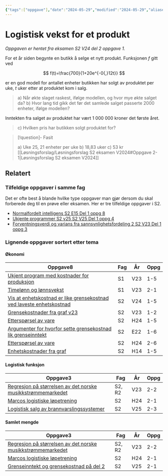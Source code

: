 ```yaml
---
{"tags":["oppgave"],"date":"2024-05-29","modified":"2024-05-29","aliases":null,"dg-publish":true,"temaer":["økonomi","logistisk funksjon","samlet mengde"],"fag":["s2"],"eksamen":"v24","del":2,"oppgave":"1","title":"Logistisk vekst for et produkt","source":null,"todo":null,"permalink":"/logistisk-vekst-for-et-produkt/","dgPassFrontmatter":true}
---
```


# Logistisk vekst for et produkt

<p><span><em>Oppgaven er hentet fra eksamen S2 V24 del 2 oppgave 1.</em></span></p>

For et år siden begynte en butikk å selge et nytt produkt. Funksjonen $f$ gitt ved

$$
f(t)=\frac{700}{1+20e^{-0{,}12t}}
$$

er en god modell for antallet enheter butikken har solgt av produktet per uke, $t$ uker etter at produktet kom i salg.

>a) Når økte slaget raskest, ifølge modellen, og hvor mye økte salget da?
>b) Hvor lang tid gikk det før det samlede salget passerte 2000 enheter, ifølge modellen?

Inntekten fra salget av produktet har vært 1 000 000 kroner det første året.

>c) Hvilken pris har butikken solgt produktet for?

>[!question]- Fasit
> 
>a) Uke 25, 21 enheter per uke
>b) 18,83 uker
>c) 53 kr
>[[Løsningsforslag/Løsningsforslag S2 eksamen V2024#Oppgave 2-1\|Løsningsforslag S2 eksamen V2024]]

## Relatert
<h3><span>Tilfeldige oppgaver i samme fag</span></h3><p><span>Det er ofte best å blande hvilke type oppgaver man gjør dersom du skal forberede deg til en prøve eller eksamen. Her er tre tilfeldige oppgaver i S2.</span></p><div><ul class="dataview list-view-ul"><li><span><a data-tooltip-position="top" aria-label="Normalfordelt intelligens.md" data-href="Normalfordelt intelligens.md" href="Normalfordelt intelligens.md" class="internal-link" target="_blank" rel="noopener nofollow">Normalfordelt intelligens S2 E15 Del 1 oppg 8</a></span></li><li><span><a data-tooltip-position="top" aria-label="Ukjente programmer S2 v25.md" data-href="Ukjente programmer S2 v25.md" href="Ukjente programmer S2 v25.md" class="internal-link" target="_blank" rel="noopener nofollow">Ukjente programmer S2 v25 S2 V25 Del 1 oppg 4</a></span></li><li><span><a data-tooltip-position="top" aria-label="Forventningsverdi og varians fra sannsynlighetsfordeling 2.md" data-href="Forventningsverdi og varians fra sannsynlighetsfordeling 2.md" href="Forventningsverdi og varians fra sannsynlighetsfordeling 2.md" class="internal-link" target="_blank" rel="noopener nofollow">Forventningsverdi og varians fra sannsynlighetsfordeling 2 S2 V23 Del 1 oppg 3</a></span></li></ul></div><h3><span>Lignende oppgaver sortert etter tema</span></h3><h4><span>Økonomi</span></h4><div><table class="dataview table-view-table"><thead class="table-view-thead"><tr class="table-view-tr-header"><th class="table-view-th"><span>Oppgave</span><span class="dataview small-text">8</span></th><th class="table-view-th"><span>Fag</span></th><th class="table-view-th"><span>År</span></th><th class="table-view-th"><span>Oppg</span></th></tr></thead><tbody class="table-view-tbody"><tr><td><span><a data-tooltip-position="top" aria-label="Ukjent program med kostnader for produksjon.md" data-href="Ukjent program med kostnader for produksjon.md" href="Ukjent program med kostnader for produksjon.md" class="internal-link" target="_blank" rel="noopener nofollow">Ukjent program med kostnader for produksjon</a></span></td><td><span>S1</span></td><td><span>V23</span></td><td><span>1-5</span></td></tr><tr><td><span><a data-tooltip-position="top" aria-label="Timelønn og lønnsvekst.md" data-href="Timelønn og lønnsvekst.md" href="Timelønn og lønnsvekst.md" class="internal-link" target="_blank" rel="noopener nofollow">Timelønn og lønnsvekst</a></span></td><td><span>S1</span></td><td><span>V23</span></td><td><span>2-1</span></td></tr><tr><td><span><a data-tooltip-position="top" aria-label="Vis at enhetskostnad er like grensekostnad ved laveste enhetskostnad.md" data-href="Vis at enhetskostnad er like grensekostnad ved laveste enhetskostnad.md" href="Vis at enhetskostnad er like grensekostnad ved laveste enhetskostnad.md" class="internal-link" target="_blank" rel="noopener nofollow">Vis at enhetskostnad er like grensekostnad ved laveste enhetskostnad</a></span></td><td><span>S2</span></td><td><span>V24</span></td><td><span>1-5</span></td></tr><tr><td><span><a data-tooltip-position="top" aria-label="Grensekostnader fra graf v23.md" data-href="Grensekostnader fra graf v23.md" href="Grensekostnader fra graf v23.md" class="internal-link" target="_blank" rel="noopener nofollow">Grensekostnader fra graf v23</a></span></td><td><span>S2</span></td><td><span>V23</span></td><td><span>1-2</span></td></tr><tr><td><span><a data-tooltip-position="top" aria-label="Grensekostnad og enhetskostnad del 1.md" data-href="Grensekostnad og enhetskostnad del 1.md" href="Grensekostnad og enhetskostnad del 1.md" class="internal-link" target="_blank" rel="noopener nofollow">Etterspørsel av vare</a></span></td><td><span>S2</span></td><td><span>H24</span></td><td><span>1-5</span></td></tr><tr><td><span><a data-tooltip-position="top" aria-label="Argumenter for hvorfor sette grensekostnad lik grenseinntekt.md" data-href="Argumenter for hvorfor sette grensekostnad lik grenseinntekt.md" href="Argumenter for hvorfor sette grensekostnad lik grenseinntekt.md" class="internal-link" target="_blank" rel="noopener nofollow">Argumenter for hvorfor sette grensekostnad lik grenseinntekt</a></span></td><td><span>S2</span></td><td><span>E22</span></td><td><span>1-6</span></td></tr><tr><td><span><a data-tooltip-position="top" aria-label="Etterspørsel av vare.md" data-href="Etterspørsel av vare.md" href="Etterspørsel av vare.md" class="internal-link" target="_blank" rel="noopener nofollow">Etterspørsel av vare</a></span></td><td><span>S2</span></td><td><span>H24</span></td><td><span>2-6</span></td></tr><tr><td><span><a data-tooltip-position="top" aria-label="Enhetskostnader fra graf.md" data-href="Enhetskostnader fra graf.md" href="Enhetskostnader fra graf.md" class="internal-link" target="_blank" rel="noopener nofollow">Enhetskostnader fra graf</a></span></td><td><span>S2</span></td><td><span>H14</span></td><td><span>1-5</span></td></tr></tbody></table></div><h4><span>Logistisk funksjon</span></h4><div><table class="dataview table-view-table"><thead class="table-view-thead"><tr class="table-view-tr-header"><th class="table-view-th"><span>Oppgave</span><span class="dataview small-text">3</span></th><th class="table-view-th"><span>Fag</span></th><th class="table-view-th"><span>År</span></th><th class="table-view-th"><span>Oppg</span></th></tr></thead><tbody class="table-view-tbody"><tr><td><span><a data-tooltip-position="top" aria-label="Regresjon på størrelsen av det norske musikkstrømmemarkedet.md" data-href="Regresjon på størrelsen av det norske musikkstrømmemarkedet.md" href="Regresjon på størrelsen av det norske musikkstrømmemarkedet.md" class="internal-link" target="_blank" rel="noopener nofollow">Regresjon på størrelsen av det norske musikkstrømmemarkedet</a></span></td><td><span>S2, R2</span></td><td><span>V23</span></td><td><span>2-2</span></td></tr><tr><td><span><a data-tooltip-position="top" aria-label="Marcos logistiske løpetrening.md" data-href="Marcos logistiske løpetrening.md" href="Marcos logistiske løpetrening.md" class="internal-link" target="_blank" rel="noopener nofollow">Marcos logistiske løpetrening</a></span></td><td><span>S2</span></td><td><span>H24</span></td><td><span>2-1</span></td></tr><tr><td><span><a data-tooltip-position="top" aria-label="Logistisk salg av brannvarslingssystemer.md" data-href="Logistisk salg av brannvarslingssystemer.md" href="Logistisk salg av brannvarslingssystemer.md" class="internal-link" target="_blank" rel="noopener nofollow">Logistisk salg av brannvarslingssystemer</a></span></td><td><span>S2</span></td><td><span>V25</span></td><td><span>2-3</span></td></tr></tbody></table></div><h4><span>Samlet mengde</span></h4><div><table class="dataview table-view-table"><thead class="table-view-thead"><tr class="table-view-tr-header"><th class="table-view-th"><span>Oppgave</span><span class="dataview small-text">3</span></th><th class="table-view-th"><span>Fag</span></th><th class="table-view-th"><span>År</span></th><th class="table-view-th"><span>Oppg</span></th></tr></thead><tbody class="table-view-tbody"><tr><td><span><a data-tooltip-position="top" aria-label="Regresjon på størrelsen av det norske musikkstrømmemarkedet.md" data-href="Regresjon på størrelsen av det norske musikkstrømmemarkedet.md" href="Regresjon på størrelsen av det norske musikkstrømmemarkedet.md" class="internal-link" target="_blank" rel="noopener nofollow">Regresjon på størrelsen av det norske musikkstrømmemarkedet</a></span></td><td><span>S2, R2</span></td><td><span>V23</span></td><td><span>2-2</span></td></tr><tr><td><span><a data-tooltip-position="top" aria-label="Marcos logistiske løpetrening.md" data-href="Marcos logistiske løpetrening.md" href="Marcos logistiske løpetrening.md" class="internal-link" target="_blank" rel="noopener nofollow">Marcos logistiske løpetrening</a></span></td><td><span>S2</span></td><td><span>H24</span></td><td><span>2-1</span></td></tr><tr><td><span><a data-tooltip-position="top" aria-label="Grenseinntekt og grensekostnad på del 2.md" data-href="Grenseinntekt og grensekostnad på del 2.md" href="Grenseinntekt og grensekostnad på del 2.md" class="internal-link" target="_blank" rel="noopener nofollow">Grenseinntekt og grensekostnad på del 2</a></span></td><td><span>S2</span></td><td><span>V25</span></td><td><span>2-1</span></td></tr></tbody></table></div>
